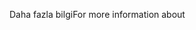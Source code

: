 <span data-ttu-id="ae3af-101">Daha fazla bilgi</span><span class="sxs-lookup"><span data-stu-id="ae3af-101">For more information about</span></span>